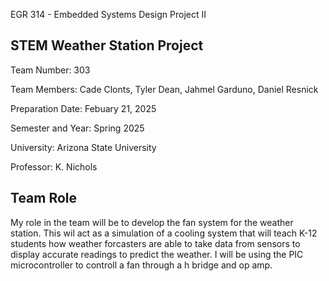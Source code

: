
EGR 314 - Embedded Systems Design Project II

## STEM Weather Station Project
Team Number: 303

Team Members: Cade Clonts, Tyler Dean, Jahmel Garduno, Daniel Resnick

Preparation Date: Febuary 21, 2025

Semester and Year: Spring 2025

University: Arizona State University

Professor: K. Nichols

## Team Role

My role in the team will be to develop the fan system for the weather station. This wil act as a simulation of a cooling system that will teach K-12 students how 
weather forcasters are able to take data from sensors to display accurate readings to predict the weather. I will be using the PIC microcontroller to controll a fan through a h bridge and op amp. 


